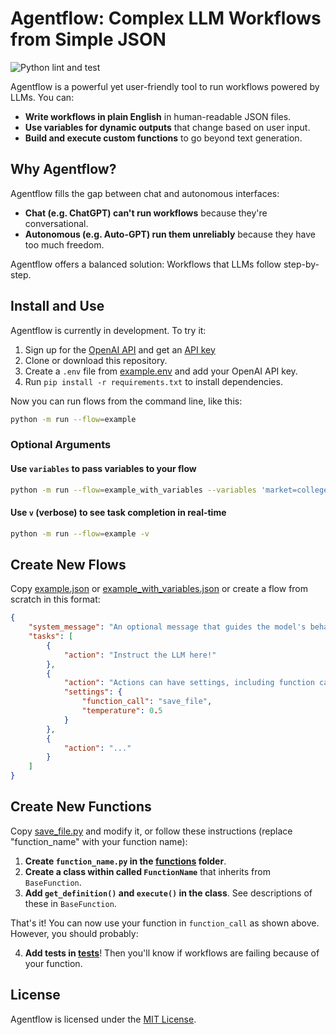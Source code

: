 # Agentflow: Complex LLM Workflows from Simple JSON

![Python lint and test](https://github.com/simonmesmith/agentflow/actions/workflows/build.yml/badge.svg)

Agentflow is a powerful yet user-friendly tool to run workflows powered by LLMs. You can:

* **Write workflows in plain English** in human-readable JSON files.
* **Use variables for dynamic outputs** that change based on user input.
* **Build and execute custom functions** to go beyond text generation.

## Why Agentflow?

Agentflow fills the gap between chat and autonomous interfaces:

* **Chat (e.g. ChatGPT) can't run workflows** because they're conversational.
* **Autonomous (e.g. Auto-GPT) run them unreliably** because they have too much freedom.

Agentflow offers a balanced solution: Workflows that LLMs follow step-by-step.

## Install and Use

Agentflow is currently in development. To try it:

1. Sign up for the [OpenAI API](https://platform.openai.com/overview) and get an [API key](https://help.openai.com/en/articles/4936850-where-do-i-find-my-secret-api-key)
2. Clone or download this repository.
3. Create a `.env` file from [example.env](https://github.com/simonmesmith/agentflow/blob/main/example.env) and add your OpenAI API key.
4. Run `pip install -r requirements.txt` to install dependencies.

Now you can run flows from the command line, like this:
```bash
python -m run --flow=example
```

### Optional Arguments

#### Use `variables` to pass variables to your flow

```bash
python -m run --flow=example_with_variables --variables 'market=college students' 'price_point=$50'
```

#### Use `v` (verbose) to see task completion in real-time

```bash
python -m run --flow=example -v
```

## Create New Flows

Copy [example.json](https://github.com/simonmesmith/agentflow/blob/main/agentflow/flows/example.json) or [example_with_variables.json](https://github.com/simonmesmith/agentflow/blob/main/agentflow/flows/example_with_variables.json) or create a flow from scratch in this format:

```json
{
    "system_message": "An optional message that guides the model's behavior.",
    "tasks": [
        {
            "action": "Instruct the LLM here!"
        },
        {
            "action": "Actions can have settings, including function calls and temperature, like so:",
            "settings": {
                "function_call": "save_file",
                "temperature": 0.5
            }
        },
        {
            "action": "..."
        }
    ]
}
```

## Create New Functions

Copy [save_file.py](https://github.com/simonmesmith/agentflow/blob/main/agentflow/functions/save_file.py) and modify it, or follow these instructions (replace "function_name" with your function name):

1. **Create `function_name.py` in the [functions](https://github.com/simonmesmith/agentflow/tree/main/agentflow/functions) folder**.
2. **Create a class within called `FunctionName`** that inherits from `BaseFunction`.
3. **Add `get_definition()` and `execute()` in the class**. See descriptions of these in `BaseFunction`.

That's it! You can now use your function in `function_call` as shown above. However, you should probably:

4. **Add tests in [tests](https://github.com/simonmesmith/agentflow/tree/main/tests)**! Then you'll know if workflows are failing because of your function.

## License

Agentflow is licensed under the [MIT License](https://github.com/simonmesmith/agentflow/blob/main/LICENSE).
